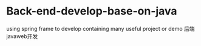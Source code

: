 # Back-end-develop-base-on-java
using spring frame to develop containing many useful project or demo
后端javaweb开发
